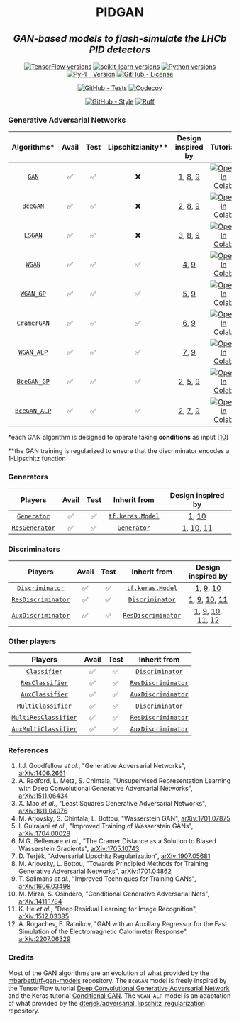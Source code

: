<!--
<div align="center">
  <img alt="pidgan logo" src="https://raw.githubusercontent.com/mbarbetti/pidgan/main/.github/images/pidgan-logo.png" width="600"/>
</div>
-->

<h1 align="center">PIDGAN</h1>

<h2 align="center">
  <em>GAN-based models to flash-simulate the LHCb PID detectors</em>
</h2>

<p align="center">
  <a href="https://www.tensorflow.org/versions"><img alt="TensorFlow versions" src="https://img.shields.io/badge/tensorflow-2.7–2.14-f57000?style=flat"></a>
  <a href="https://scikit-learn.org/stable/whats_new.html"><img alt="scikit-learn versions" src="https://img.shields.io/badge/sklearn-1.0–1.3-f89939?style=flat"></a>
  <a href="https://www.python.org/downloads"><img alt="Python versions" src="https://img.shields.io/badge/python-3.7–3.11-blue?style=flat"></a>
  <a href="https://pypi.python.org/pypi/pidgan"><img alt="PyPI - Version" src="https://img.shields.io/pypi/v/pidgan"></a>
  <a href="LICENSE"><img alt="GitHub - License" src="https://img.shields.io/github/license/mbarbetti/pidgan"></a>
</p>

<p align="center">
  <a href="https://github.com/mbarbetti/pidgan/actions/workflows/tests.yml"><img alt="GitHub - Tests" src="https://github.com/mbarbetti/pidgan/actions/workflows/tests.yml/badge.svg?branch=main"></a>
  <a href="https://codecov.io/gh/mbarbetti/pidgan"><img alt="Codecov" src="https://codecov.io/gh/mbarbetti/pidgan/branch/main/graph/badge.svg?token=ZLWDgWhnkq"></a>
</p>

<p align="center">
  <a href="https://github.com/mbarbetti/pidgan/actions/workflows/style.yml"><img alt="GitHub - Style" src="https://github.com/mbarbetti/pidgan/actions/workflows/style.yml/badge.svg?branch=main"></a>
  <a href="https://github.com/astral-sh/ruff"><img alt="Ruff" src="https://img.shields.io/endpoint?url=https://raw.githubusercontent.com/astral-sh/ruff/main/assets/badge/v2.json" style="max-width:100%;"></a>
</p>

<!--
[![Docker - Version](https://img.shields.io/docker/v/mbarbetti/pidgan?label=docker)](https://hub.docker.com/r/mbarbetti/pidgan)
-->

### Generative Adversarial Networks

| Algorithms* | Avail | Test | Lipschitzianity** | Design inspired by | Tutorial |
|:-----------:|:-----:|:----:|:-----------------:|:------------------:|:--------:|
| [`GAN`](https://github.com/mbarbetti/pidgan/blob/main/src/pidgan/algorithms/GAN.py) | ✅ | ✅ | ❌ | [1][1], [8][8], [9][9] | [![Open In Colab](https://colab.research.google.com/assets/colab-badge.svg)](https://colab.research.google.com/github/mbarbetti/pidgan-notebooks/blob/main/tutorial-GAN-LHCb_RICH.ipynb) |
| [`BceGAN`](https://github.com/mbarbetti/pidgan/blob/main/src/pidgan/algorithms/BceGAN.py) | ✅ | ✅ | ❌ | [2][2], [8][8], [9][9] | [![Open In Colab](https://colab.research.google.com/assets/colab-badge.svg)](https://colab.research.google.com/github/mbarbetti/pidgan-notebooks/blob/main/tutorial-BceGAN-LHCb_RICH.ipynb) |
| [`LSGAN`](https://github.com/mbarbetti/pidgan/blob/main/src/pidgan/algorithms/LSGAN.py) | ✅ | ✅ | ❌ | [3][3], [8][8], [9][9] | [![Open In Colab](https://colab.research.google.com/assets/colab-badge.svg)](https://colab.research.google.com/github/mbarbetti/pidgan-notebooks/blob/main/tutorial-LSGAN-LHCb_RICH.ipynb) |
| [`WGAN`](https://github.com/mbarbetti/pidgan/blob/main/src/pidgan/algorithms/WGAN.py) | ✅ | ✅ | ✅ | [4][4], [9][9] | [![Open In Colab](https://colab.research.google.com/assets/colab-badge.svg)](https://colab.research.google.com/github/mbarbetti/pidgan-notebooks/blob/main/tutorial-WGAN-LHCb_RICH.ipynb) |
| [`WGAN_GP`](https://github.com/mbarbetti/pidgan/blob/main/src/pidgan/algorithms/WGAN_GP.py) | ✅ | ✅ | ✅ | [5][5], [9][9] | [![Open In Colab](https://colab.research.google.com/assets/colab-badge.svg)](https://colab.research.google.com/github/mbarbetti/pidgan-notebooks/blob/main/tutorial-WGAN_GP-LHCb_RICH.ipynb) |
| [`CramerGAN`](https://github.com/mbarbetti/pidgan/blob/main/src/pidgan/algorithms/CramerGAN.py) | ✅ | ✅ | ✅ | [6][6], [9][9] | [![Open In Colab](https://colab.research.google.com/assets/colab-badge.svg)](https://colab.research.google.com/github/mbarbetti/pidgan-notebooks/blob/main/tutorial-CramerGAN-LHCb_RICH.ipynb) |
| [`WGAN_ALP`](https://github.com/mbarbetti/pidgan/blob/main/src/pidgan/algorithms/WGAN_ALP.py) | ✅ | ✅ | ✅ | [7][7], [9][9] |  [![Open In Colab](https://colab.research.google.com/assets/colab-badge.svg)](https://colab.research.google.com/github/mbarbetti/pidgan-notebooks/blob/main/tutorial-WGAN_ALP-LHCb_RICH.ipynb) |
| [`BceGAN_GP`](https://github.com/mbarbetti/pidgan/blob/main/src/pidgan/algorithms/BceGAN_GP.py) | ✅ | ✅ | ✅ | [2][2], [5][5], [9][9] | [![Open In Colab](https://colab.research.google.com/assets/colab-badge.svg)](https://colab.research.google.com/github/mbarbetti/pidgan-notebooks/blob/main/tutorial-BceGAN_GP-LHCb_RICH.ipynb) |
| [`BceGAN_ALP`](https://github.com/mbarbetti/pidgan/blob/main/src/pidgan/algorithms/BceGAN_ALP.py) | ✅ | ✅ | ✅ | [2][2], [7][7], [9][9] | [![Open In Colab](https://colab.research.google.com/assets/colab-badge.svg)](https://colab.research.google.com/github/mbarbetti/pidgan-notebooks/blob/main/tutorial-BceGAN_ALP-LHCb_RICH.ipynb) |

*each GAN algorithm is designed to operate taking __conditions__ as input [[10][10]]

**the GAN training is regularized to ensure that the discriminator encodes a 1-Lipschitz function

### Generators

| Players | Avail | Test | Inherit from | Design inspired by |
|:-------:|:-----:|:----:|:------------:|:------------------:|
| [`Generator`](https://github.com/mbarbetti/pidgan/blob/main/src/pidgan/players/generators/Generator.py) | ✅ | ✅ | [`tf.keras.Model`](https://www.tensorflow.org/api_docs/python/tf/keras/Model) | [1][1], [10][10] |
| [`ResGenerator`](https://github.com/mbarbetti/pidgan/blob/main/src/pidgan/players/generators/ResGenerator.py) | ✅ | ✅ | [`Generator`](https://github.com/mbarbetti/pidgan/blob/main/src/pidgan/players/generators/Generator.py) | [1][1], [10][10], [11][11] |

### Discriminators

| Players | Avail | Test | Inherit from | Design inspired by |
|:-------:|:-----:|:----:|:------------:|:------------------:|
| [`Discriminator`](https://github.com/mbarbetti/pidgan/blob/main/src/pidgan/players/discriminators/Discriminator.py) | ✅ | ✅ | [`tf.keras.Model`](https://www.tensorflow.org/api_docs/python/tf/keras/Model) | [1][1], [9][9], [10][10] |
| [`ResDiscriminator`](https://github.com/mbarbetti/pidgan/blob/main/src/pidgan/players/discriminators/ResDiscriminator.py) | ✅ | ✅ | [`Discriminator`](https://github.com/mbarbetti/pidgan/blob/main/src/pidgan/players/discriminators/Discriminator.py) | [1][1], [9][9], [10][10], [11][11] |
| [`AuxDiscriminator`](https://github.com/mbarbetti/pidgan/blob/main/src/pidgan/players/discriminators/AuxDiscriminator.py) | ✅ | ✅ | [`ResDiscriminator`](https://github.com/mbarbetti/pidgan/blob/main/src/pidgan/players/discriminators/ResDiscriminator.py) | [1][1], [9][9], [10][10], [11][11], [12][12] |

### Other players

| Players | Avail | Test | Inherit from |
|:-------:|:-----:|:----:|:------------:|
| [`Classifier`](https://github.com/mbarbetti/pidgan/blob/main/src/pidgan/players/classifiers/Classifier.py) | ✅ | ✅ | [`Discriminator`](https://github.com/mbarbetti/pidgan/blob/main/src/pidgan/players/discriminators/Discriminator.py) |
| [`ResClassifier`](https://github.com/mbarbetti/pidgan/blob/main/src/pidgan/players/classifiers/ResClassifier.py) | ✅ | ✅ | [`ResDiscriminator`](https://github.com/mbarbetti/pidgan/blob/main/src/pidgan/players/discriminators/ResDiscriminator.py) |
| [`AuxClassifier`](https://github.com/mbarbetti/pidgan/blob/main/src/pidgan/players/classifiers/AuxClassifier.py) | ✅ | ✅ | [`AuxDiscriminator`](https://github.com/mbarbetti/pidgan/blob/main/src/pidgan/players/discriminators/AuxDiscriminator.py) |
| [`MultiClassifier`](https://github.com/mbarbetti/pidgan/blob/main/src/pidgan/players/classifiers/MultiClassifier.py) | ✅ | ✅ | [`Discriminator`](https://github.com/mbarbetti/pidgan/blob/main/src/pidgan/players/discriminators/Discriminator.py) |
| [`MultiResClassifier`](https://github.com/mbarbetti/pidgan/blob/main/src/pidgan/players/classifiers/MultiResClassifier.py) | ✅ | ✅ | [`ResDiscriminator`](https://github.com/mbarbetti/pidgan/blob/main/src/pidgan/players/discriminators/ResDiscriminator.py) |
| [`AuxMultiClassifier`](https://github.com/mbarbetti/pidgan/blob/main/src/pidgan/players/classifiers/AuxMultiClassifier.py) | ✅ | ✅ | [`AuxDiscriminator`](https://github.com/mbarbetti/pidgan/blob/main/src/pidgan/players/discriminators/AuxDiscriminator.py) |

### References
1. I.J. Goodfellow _et al._, "Generative Adversarial Networks", [arXiv:1406.2661][1]
2. A. Radford, L. Metz, S. Chintala, "Unsupervised Representation Learning with Deep Convolutional Generative Adversarial Networks", [arXiv:1511.06434][2]
3. X. Mao _et al._, "Least Squares Generative Adversarial Networks", [arXiv:1611.04076][3]
4. M. Arjovsky, S. Chintala, L. Bottou, "Wasserstein GAN", [arXiv:1701.07875][4]
5. I. Gulrajani _et al._, "Improved Training of Wasserstein GANs", [arXiv:1704.00028][5]
6. M.G. Bellemare _et al._, "The Cramer Distance as a Solution to Biased Wasserstein Gradients", [arXiv:1705.10743][6]
7. D. Terjék, "Adversarial Lipschitz Regularization", [arXiv:1907.05681][7]
8. M. Arjovsky, L. Bottou, "Towards Principled Methods for Training Generative Adversarial Networks", [arXiv:1701.04862][8]
9. T. Salimans _et al._, "Improved Techniques for Training GANs", [arXiv:1606.03498][9]
10. M. Mirza, S. Osindero, "Conditional Generative Adversarial Nets", [arXiv:1411.1784][10]
11. K. He _et al._, "Deep Residual Learning for Image Recognition", [arXiv:1512.03385][11]
12. A. Rogachev, F. Ratnikov, "GAN with an Auxiliary Regressor for the Fast Simulation of the Electromagnetic Calorimeter Response", [arXiv:2207.06329][12]

[1]: https://arxiv.org/abs/1406.2661
[2]: https://arxiv.org/abs/1511.06434
[3]: https://arxiv.org/abs/1611.04076
[4]: https://arxiv.org/abs/1701.07875
[5]: https://arxiv.org/abs/1704.00028
[6]: https://arxiv.org/abs/1705.10743
[7]: https://arxiv.org/abs/1907.05681
[8]: https://arxiv.org/abs/1701.04862
[9]: https://arxiv.org/abs/1606.03498
[10]: https://arxiv.org/abs/1411.1784
[11]: https://arxiv.org/abs/1512.03385
[12]: https://arxiv.org/abs/2207.06329

### Credits
Most of the GAN algorithms are an evolution of what provided by the [mbarbetti/tf-gen-models](https://github.com/mbarbetti/tf-gen-models) repository. The `BceGAN` model is freely inspired by the TensorFlow tutorial [Deep Convolutional Generative Adversarial Network](https://www.tensorflow.org/tutorials/generative/dcgan) and the Keras tutorial [Conditional GAN](https://keras.io/examples/generative/conditional_gan). The `WGAN_ALP` model is an adaptation of what provided by the [dterjek/adversarial_lipschitz_regularization](https://github.com/dterjek/adversarial_lipschitz_regularization) repository.
